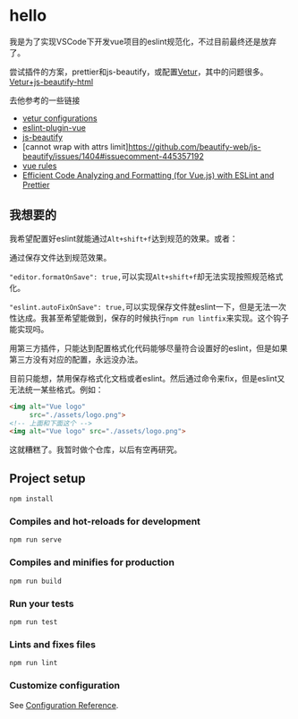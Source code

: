 # hello

我是为了实现VSCode下开发vue项目的eslint规范化，不过目前最终还是放弃了。

尝试插件的方案，prettier和js-beautify，或配置[Vetur](https://github.com/vuejs/vetur/blob/master/docs/formatting.md)，其中的问题很多。[Vetur+js-beautify-html](https://github.com/vuejs/vetur/blob/master/server/src/modes/template/services/htmlFormat.ts)

去他参考的一些链接

* [vetur configurations](https://vuejs.github.io/vetur/)
* [eslint-plugin-vue](https://vuejs.github.io/eslint-plugin-vue/)
* [js-beautify](https://github.com/beautify-web/js-beautify)
* [cannot wrap with attrs limit]https://github.com/beautify-web/js-beautify/issues/1404#issuecomment-445357192
* [vue rules](https://vuejs.org/v2/style-guide/index.html)
* [Efficient Code Analyzing and Formatting (for Vue.js) with ESLint and Prettier](https://medium.com/@doppelmutzi/eslint-prettier-vue-workflow-46a3cf54332f)

## 我想要的

我希望配置好eslint就能通过`Alt+shift+f`达到规范的效果。或者：

通过保存文件达到规范效果。

`"editor.formatOnSave": true,`可以实现`Alt+shift+f`却无法实现按照规范格式化。

`"eslint.autoFixOnSave": true,`可以实现保存文件就eslint一下，但是无法一次性达成。我甚至希望能做到，保存的时候执行`npm run lintfix`来实现。这个钩子能实现吗。

用第三方插件，只能达到配置格式化代码能够尽量符合设置好的eslint，但是如果第三方没有对应的配置，永远没办法。

目前只能想，禁用保存格式化文档或者eslint。然后通过命令来fix，但是eslint又无法统一某些格式。例如：

```html
<img alt="Vue logo"
     src="./assets/logo.png">
<!-- 上面和下面这个 -->
<img alt="Vue logo" src="./assets/logo.png">
```

这就糟糕了。我暂时做个仓库，以后有空再研究。

## Project setup
```
npm install
```

### Compiles and hot-reloads for development
```
npm run serve
```

### Compiles and minifies for production
```
npm run build
```

### Run your tests
```
npm run test
```

### Lints and fixes files
```
npm run lint
```

### Customize configuration
See [Configuration Reference](https://cli.vuejs.org/config/).
